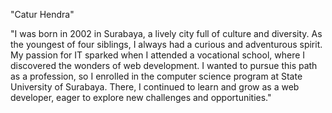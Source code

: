 "Catur Hendra"

"I was born in 2002 in Surabaya, a lively city full of culture and diversity. As the youngest of four siblings, I always had a curious and adventurous spirit. My passion for IT sparked when I attended a vocational school, where I discovered the wonders of web development. I wanted to pursue this path as a profession, so I enrolled in the computer science program at State University of Surabaya. There, I continued to learn and grow as a web developer, eager to explore new challenges and opportunities."